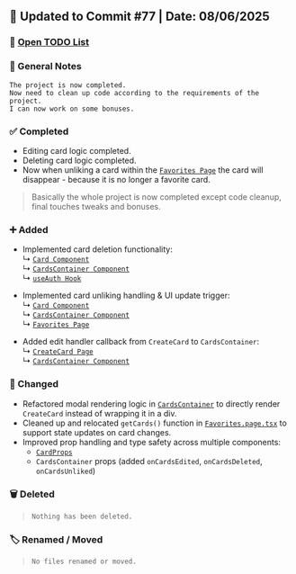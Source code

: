 ## 📅 Updated to Commit #77 | Date: 08/06/2025

### 🔗 [Open TODO List](./todo-list.md)

### 📝 General Notes

```
The project is now completed.
Now need to clean up code according to the requirements of the project.
I can now work on some bonuses.
```

### ✅ Completed

- Editing card logic completed.
- Deleting card logic completed.
- Now when unliking a card within the [`Favorites Page`](./src/pages/Favorites.page.tsx) the card will disappear - because it is no longer a favorite card.

> Basically the whole project is now completed except code cleanup, final touches tweaks and bonuses.

### ➕ Added

- Implemented card deletion functionality:  
  ↳ [`Card Component`](./src/components/card/Card.tsx)  
  ↳ [`CardsContainer Component`](./src/components/card/CardsContainer.tsx)  
  ↳ [`useAuth Hook`](./src/hooks/useAuth.ts)

- Implemented card unliking handling & UI update trigger:  
  ↳ [`Card Component`](./src/components/card/Card.tsx)  
  ↳ [`CardsContainer Component`](./src/components/card/CardsContainer.tsx)  
  ↳ [`Favorites Page`](./src/pages/Favorites.page.tsx)

- Added edit handler callback from `CreateCard` to `CardsContainer`:  
  ↳ [`CreateCard Page`](./src/pages/CreateCard/CreateCard.page.tsx)  
  ↳ [`CardsContainer Component`](./src/components/card/CardsContainer.tsx)

### 🔄 Changed

- Refactored modal rendering logic in [`CardsContainer`](./src/components/card/CardsContainer.tsx) to directly render `CreateCard` instead of wrapping it in a div.
- Cleaned up and relocated `getCards()` function in [`Favorites.page.tsx`](./src/pages/Favorites.page.tsx) to support state updates on card changes.
- Improved prop handling and type safety across multiple components:
  - [`CardProps`](./src/components/card/Card.tsx)
  - `CardsContainer` props (added `onCardsEdited`, `onCardsDeleted`, `onCardsUnliked`)

### 🗑️ Deleted

> `Nothing has been deleted.`

### 🏷️ Renamed / Moved

> `No files renamed or moved.`
